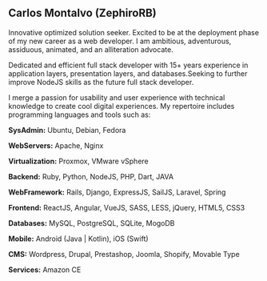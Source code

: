 ## Carlos Montalvo (ZephiroRB)

Innovative optimized solution seeker. Excited to be at the deployment phase of my new career as a web developer. I am ambitious, adventurous, assiduous, animated, and an alliteration advocate.

Dedicated and efficient full stack developer with 15+ years experience in application layers, presentation layers, and databases.Seeking to further improve NodeJS skills as the future full stack developer.

I merge a passion for usability and user experience with technical knowledge to create cool digital experiences. My repertoire includes programming languages and tools such as:

**SysAdmin:** Ubuntu, Debian, Fedora

**WebServers:** Apache, Nginx

**Virtualization:** Proxmox, VMware vSphere

**Backend:** Ruby, Python, NodeJS, PHP, Dart, JAVA

**WebFramework:** Rails, Django, ExpressJS, SailJS, Laravel, Spring

**Frontend:** ReactJS, Angular, VueJS, SASS, LESS, jQuery, HTML5, CSS3

**Databases:** MySQL, PostgreSQL, SQLite, MogoDB

**Mobile:** Android (Java | Kotlin), iOS (Swift)

**CMS:** Wordpress, Drupal, Prestashop, Joomla, Shopify, Movable Type

**Services:** Amazon CE